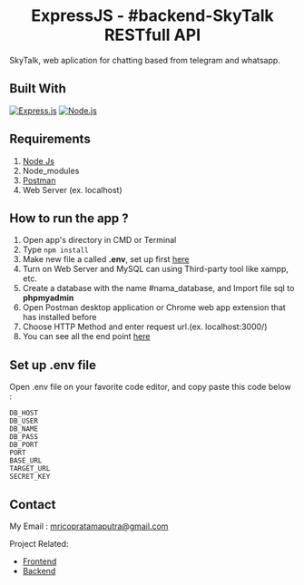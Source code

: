 <h1 align="center">ExpressJS - #backend-SkyTalk RESTfull API</h1>

SkyTalk, web aplication for chatting based from telegram and whatsapp.

## Built With

[![Express.js](https://img.shields.io/badge/Express.js-4.x-orange.svg?style=rounded-square)](https://expressjs.com/en/starter/installing.html)
[![Node.js](https://img.shields.io/badge/Node.js-v.12.13-green.svg?style=rounded-square)](https://nodejs.org/)

## Requirements

1. <a href="https://nodejs.org/en/download/">Node Js</a>
2. Node_modules
3. <a href="https://www.getpostman.com/">Postman</a>
4. Web Server (ex. localhost)

## How to run the app ?

1. Open app's directory in CMD or Terminal
2. Type `npm install`
3. Make new file a called **.env**, set up first [here](#set-up-env-file)
4. Turn on Web Server and MySQL can using Third-party tool like xampp, etc.
5. Create a database with the name #nama_database, and Import file sql to **phpmyadmin**
6. Open Postman desktop application or Chrome web app extension that has installed before
7. Choose HTTP Method and enter request url.(ex. localhost:3000/)
8. You can see all the end point [here](https://documenter.getpostman.com/view/9852901/TzJoEfvL)

## Set up .env file

Open .env file on your favorite code editor, and copy paste this code below :

    DB_HOST
    DB_USER
    DB_NAME
    DB_PASS
    DB_PORT
    PORT
    BASE_URL
    TARGET_URL
    SECRET_KEY

## Contact

My Email : mricopratamaputra@gmail.com

Project Related:
- [Frontend](https://github.com/MochamadRicoPratamaPutra/Sky-Talk-Frontend)
- [Backend](https://github.com/MochamadRicoPratamaPutra/Sky-Talk-Backend)
